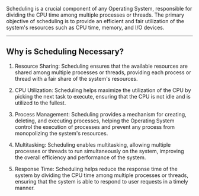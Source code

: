 
Scheduling is a crucial component of any Operating System, responsible for dividing the CPU time among multiple processes or threads. The primary objective of scheduling is to provide an efficient and fair utilization of the system's resources such as CPU time, memory, and I/O devices.

----

## Why is Scheduling Necessary?

1.  Resource Sharing: Scheduling ensures that the available resources are shared among multiple processes or threads, providing each process or thread with a fair share of the system's resources.
    
2.  CPU Utilization: Scheduling helps maximize the utilization of the CPU by picking the next task to execute, ensuring that the CPU is not idle and is utilized to the fullest.
    
3.  Process Management: Scheduling provides a mechanism for creating, deleting, and executing processes, helping the Operating System control the execution of processes and prevent any process from monopolizing the system's resources.
    
4.  Multitasking: Scheduling enables multitasking, allowing multiple processes or threads to run simultaneously on the system, improving the overall efficiency and performance of the system.
    
5.  Response Time: Scheduling helps reduce the response time of the system by dividing the CPU time among multiple processes or threads, ensuring that the system is able to respond to user requests in a timely manner.